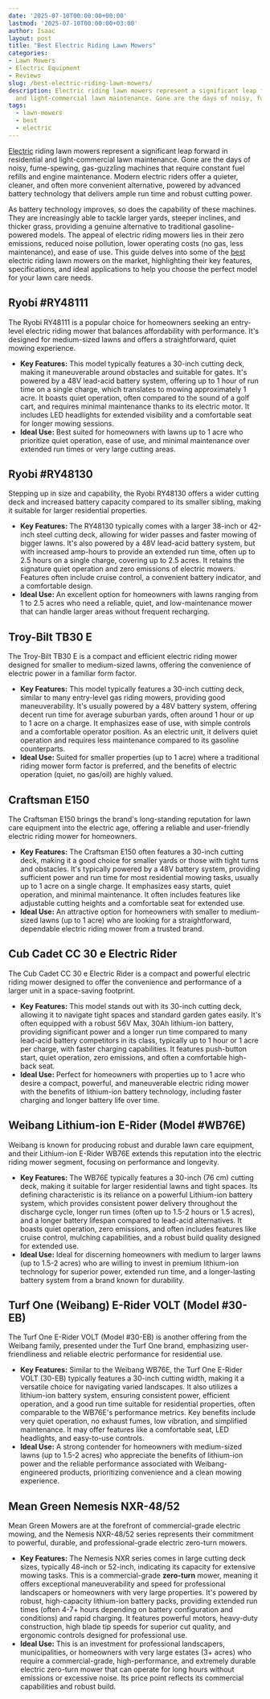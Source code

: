 ```yaml
---
date: '2025-07-10T00:00:00+00:00'
lastmod: '2025-07-10T00:00:00+03:00'
author: Isaac
layout: post
title: "Best Electric Riding Lawn Mowers"
categories:
- Lawn Mowers
- Electric Equipment
- Reviews
slug: /best-electric-riding-lawn-mowers/
description: Electric riding lawn mowers represent a significant leap forward in residential
  and light-commercial lawn maintenance. Gone are the days of noisy, fume-spe...
tags: 
  - lawn-mowers
  - best
  - electric
---
```

[Electric](/posts/best-electric-fly-swatter/) riding lawn mowers represent a significant leap forward in residential and light-commercial lawn maintenance. Gone are the days of noisy, fume-spewing, gas-guzzling machines that require constant fuel refills and engine maintenance. Modern electric riders offer a quieter, cleaner, and often more convenient alternative, powered by advanced battery technology that delivers ample run time and robust cutting power.

As battery technology improves, so does the capability of these machines. They are increasingly able to tackle larger yards, steeper inclines, and thicker grass, providing a genuine alternative to traditional gasoline-powered models. The appeal of electric riding mowers lies in their zero emissions, reduced noise pollution, lower operating costs (no gas, less maintenance), and ease of use. This guide delves into some of the [best](/posts/best-electric-tiller-for-clay-soil/) electric riding lawn mowers on the market, highlighting their key features, specifications, and ideal applications to help you choose the perfect model for your lawn care needs.

## Ryobi #RY48111

The Ryobi RY48111 is a popular choice for homeowners seeking an entry-level electric riding mower that balances affordability with performance. It's designed for medium-sized lawns and offers a straightforward, quiet mowing experience.

* **Key Features:** This model typically features a 30-inch cutting deck, making it maneuverable around obstacles and suitable for gates. It's powered by a 48V lead-acid battery system, offering up to 1 hour of run time on a single charge, which translates to mowing approximately 1 acre. It boasts quiet operation, often compared to the sound of a golf cart, and requires minimal maintenance thanks to its electric motor. It includes LED headlights for extended visibility and a comfortable seat for longer mowing sessions.
* **Ideal Use:** Best suited for homeowners with lawns up to 1 acre who prioritize quiet operation, ease of use, and minimal maintenance over extended run times or very large cutting areas.

## Ryobi #RY48130

Stepping up in size and capability, the Ryobi RY48130 offers a wider cutting deck and increased battery capacity compared to its smaller sibling, making it suitable for larger residential properties.

* **Key Features:** The RY48130 typically comes with a larger 38-inch or 42-inch steel cutting deck, allowing for wider passes and faster mowing of bigger lawns. It's also powered by a 48V lead-acid battery system, but with increased amp-hours to provide an extended run time, often up to 2.5 hours on a single charge, covering up to 2.5 acres. It retains the signature quiet operation and zero emissions of electric mowers. Features often include cruise control, a convenient battery indicator, and a comfortable design.
* **Ideal Use:** An excellent option for homeowners with lawns ranging from 1 to 2.5 acres who need a reliable, quiet, and low-maintenance mower that can handle larger areas without frequent recharging.

## Troy-Bilt TB30 E

The Troy-Bilt TB30 E is a compact and efficient electric riding mower designed for smaller to medium-sized lawns, offering the convenience of electric power in a familiar form factor.

* **Key Features:** This model typically features a 30-inch cutting deck, similar to many entry-level gas riding mowers, providing good maneuverability. It's usually powered by a 48V battery system, offering decent run time for average suburban yards, often around 1 hour or up to 1 acre on a charge. It emphasizes ease of use, with simple controls and a comfortable operator position. As an electric unit, it delivers quiet operation and requires less maintenance compared to its gasoline counterparts.
* **Ideal Use:** Suited for smaller properties (up to 1 acre) where a traditional riding mower form factor is preferred, and the benefits of electric operation (quiet, no gas/oil) are highly valued.

## Craftsman E150

The Craftsman E150 brings the brand's long-standing reputation for lawn care equipment into the electric age, offering a reliable and user-friendly electric riding mower for homeowners.

* **Key Features:** The Craftsman E150 often features a 30-inch cutting deck, making it a good choice for smaller yards or those with tight turns and obstacles. It's typically powered by a 48V battery system, providing sufficient power and run time for most residential mowing tasks, usually up to 1 acre on a single charge. It emphasizes easy starts, quiet operation, and minimal maintenance. It often includes features like adjustable cutting heights and a comfortable seat for extended use.
* **Ideal Use:** An attractive option for homeowners with smaller to medium-sized lawns (up to 1 acre) who are looking for a straightforward, dependable electric riding mower from a trusted brand.

## Cub Cadet CC 30 e Electric Rider

The Cub Cadet CC 30 e Electric Rider is a compact and powerful electric riding mower designed to offer the convenience and performance of a larger unit in a space-saving footprint.

* **Key Features:** This model stands out with its 30-inch cutting deck, allowing it to navigate tight spaces and standard garden gates easily. It's often equipped with a robust 56V Max, 30Ah lithium-ion battery, providing significant power and a longer run time compared to many lead-acid battery competitors in its class, typically up to 1 hour or 1 acre per charge, with faster charging capabilities. It features push-button start, quiet operation, zero emissions, and often a comfortable high-back seat.
* **Ideal Use:** Perfect for homeowners with properties up to 1 acre who desire a compact, powerful, and maneuverable electric riding mower with the benefits of lithium-ion battery technology, including faster charging and longer battery life over time.

## Weibang Lithium-ion E-Rider (Model #WB76E)

Weibang is known for producing robust and durable lawn care equipment, and their Lithium-ion E-Rider WB76E extends this reputation into the electric riding mower segment, focusing on performance and longevity.

* **Key Features:** The WB76E typically features a 30-inch (76 cm) cutting deck, making it suitable for larger residential lawns and tight spaces. Its defining characteristic is its reliance on a powerful Lithium-ion battery system, which provides consistent power delivery throughout the discharge cycle, longer run times (often up to 1.5-2 hours or 1.5 acres), and a longer battery lifespan compared to lead-acid alternatives. It boasts quiet operation, zero emissions, and often includes features like cruise control, mulching capabilities, and a robust build quality designed for extended use.
* **Ideal Use:** Ideal for discerning homeowners with medium to larger lawns (up to 1.5-2 acres) who are willing to invest in premium lithium-ion technology for superior power, extended run time, and a longer-lasting battery system from a brand known for durability.

## Turf One (Weibang) E-Rider VOLT (Model #30-EB)

The Turf One E-Rider VOLT (Model #30-EB) is another offering from the Weibang family, presented under the Turf One brand, emphasizing user-friendliness and reliable electric performance for residential use.

* **Key Features:** Similar to the Weibang WB76E, the Turf One E-Rider VOLT (30-EB) typically features a 30-inch cutting width, making it a versatile choice for navigating varied landscapes. It also utilizes a lithium-ion battery system, ensuring consistent power, efficient operation, and a good run time suitable for residential properties, often comparable to the WB76E's performance metrics. Key benefits include very quiet operation, no exhaust fumes, low vibration, and simplified maintenance. It may offer features like a comfortable seat, LED headlights, and easy-to-use controls.
* **Ideal Use:** A strong contender for homeowners with medium-sized lawns (up to 1.5-2 acres) who appreciate the benefits of lithium-ion power and the reliable performance associated with Weibang-engineered products, prioritizing convenience and a clean mowing experience.

## Mean Green Nemesis NXR-48/52

Mean Green Mowers are at the forefront of commercial-grade electric mowing, and the Nemesis NXR-48/52 series represents their commitment to powerful, durable, and professional-grade electric zero-turn mowers.

* **Key Features:** The Nemesis NXR series comes in large cutting deck sizes, typically 48-inch or 52-inch, indicating its capacity for extensive mowing tasks. This is a commercial-grade **zero-turn** mower, meaning it offers exceptional maneuverability and speed for professional landscapers or homeowners with very large properties. It's powered by robust, high-capacity lithium-ion battery packs, providing extended run times (often 4-7+ hours depending on battery configuration and conditions) and rapid charging. It features powerful motors, heavy-duty construction, high blade tip speeds for superior cut quality, and ergonomic controls designed for professional use.
* **Ideal Use:** This is an investment for professional landscapers, municipalities, or homeowners with very large estates (3+ acres) who require a commercial-grade, high-performance, and extremely durable electric zero-turn mower that can operate for long hours without emissions or excessive noise. Its price point reflects its commercial capabilities and robust build.

